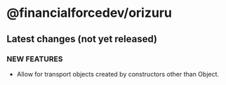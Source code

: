 # @financialforcedev/orizuru

## Latest changes (not yet released)

### NEW FEATURES

- Allow for transport objects created by constructors other than Object.
